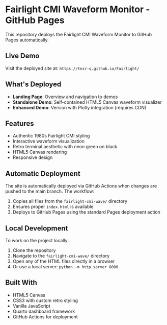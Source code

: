 # Fairlight CMI Waveform Monitor - GitHub Pages

This repository deploys the Fairlight CMI Waveform Monitor to GitHub Pages automatically.

## Live Demo

Visit the deployed site at: `https://tnsr-q.github.io/Fairlight/`

## What's Deployed

- **Landing Page**: Overview and navigation to demos
- **Standalone Demo**: Self-contained HTML5 Canvas waveform visualizer
- **Enhanced Demo**: Version with Plotly integration (requires CDN)

## Features

- Authentic 1980s Fairlight CMI styling
- Interactive waveform visualization
- Retro terminal aesthetic with neon green on black
- HTML5 Canvas rendering
- Responsive design

## Automatic Deployment

The site is automatically deployed via GitHub Actions when changes are pushed to the main branch. The workflow:

1. Copies all files from the `fairlight-cmi-wave/` directory
2. Ensures proper `index.html` is available
3. Deploys to GitHub Pages using the standard Pages deployment action

## Local Development

To work on the project locally:

1. Clone the repository
2. Navigate to the `fairlight-cmi-wave/` directory
3. Open any of the HTML files directly in a browser
4. Or use a local server: `python -m http.server 8000`

## Built With

- HTML5 Canvas
- CSS3 with custom retro styling
- Vanilla JavaScript
- Quarto dashboard framework
- GitHub Actions for deployment